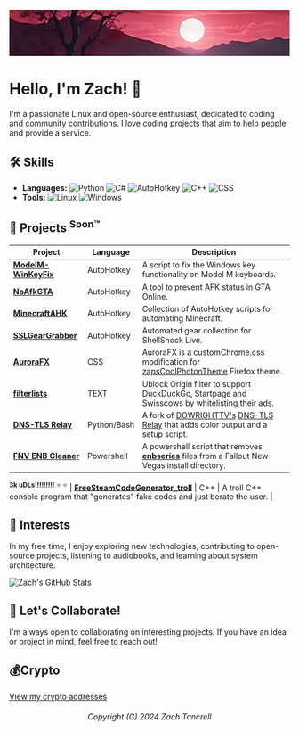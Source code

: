 ![](imgs/channels4_banner.jpg)

# Hello, I'm Zach! 👋
I'm a passionate Linux and open-source enthusiast, dedicated to coding and community contributions. I love coding projects that aim to help people and provide a service.

## 🛠️ Skills
- **Languages:** ![Python](https://img.shields.io/badge/Python-Blue?style=flat-square) ![C#](https://img.shields.io/badge/C%23-purple?style=flat-square) ![AutoHotkey](https://img.shields.io/badge/AutoHotkey-green?style=flat-square) ![C++](https://img.shields.io/badge/C++-black?style=flat-square) ![CSS](https://img.shields.io/badge/CSS-orange?style=flat-square)
- **Tools:** ![Linux](https://img.shields.io/badge/Linux-orange?style=flat-square) ![Windows](https://img.shields.io/badge/Windows-blue?style=flat-square)

## 📂 Projects <sup>Soon™️</sup>
<!-- | [**placeholder**](https://www.example.com) | EXAMPLE | An example. | </sup> -->

| Project | Language | Description |
| --- | --- | --- |
| [**ModelM-WinKeyFix**](https://github.com/ztancrell/ModelM-WinKeyFix) | AutoHotkey | A script to fix the Windows key functionality on Model M keyboards. |
| [**NoAfkGTA**](https://github.com/ztancrell/NoAfkGTA) | AutoHotkey | A tool to prevent AFK status in GTA Online. |
| [**MinecraftAHK**](https://github.com/ztancrell/MinecraftAHK) | AutoHotkey | Collection of AutoHotkey scripts for automating Minecraft. |
| [**SSLGearGrabber**](https://github.com/ztancrell/SSLGearGrabber) | AutoHotkey | Automated gear collection for ShellShock Live. |
| [**AuroraFX**](https://github.com/ztancrell/AuroraFX) | CSS |  AuroraFX is a customChrome.css modification for [zapsCoolPhotonTheme](https://github.com/zapSNH/zapsCoolPhotonTheme) Firefox theme. |
| [**filterlists**](https://github.com/ztancrell/filterlists) | TEXT | Ublock Origin filter to support DuckDuckGo, Startpage and Swisscows by whitelisting their ads. |
| [**DNS-TLS Relay**](https://github.com/ztancrell/dns-tls-relay) | Python/Bash | A fork of [DOWRIGHTTV's](https://github.com/DOWRIGHTTV/) [DNS-TLS Relay](https://github.com/DOWRIGHTTV/dns-tls-relay) that adds color output and a setup script. |
| [**FNV ENB Cleaner**](https://www.nexusmods.com/newvegas/mods/82106) | Powershell | A powershell script that removes [**enbseries**](http://enbdev.com/download.html) files from a Fallout New Vegas install directory. |
<sup>**3k uDLs!!!!!!!!!** :star: :star:</sup>
| [**FreeSteamCodeGenerator_troll**](https://github.com/ztancrell/FreeSteamCodeGenerator_troll) | C++ | A troll C++ console program that "generates" fake codes and just berate the user. |

## 🎯 Interests
In my free time, I enjoy exploring new technologies, contributing to open-source projects, listening to audiobooks, and learning about system architecture.

![Zach's GitHub Stats](https://github-readme-stats.vercel.app/api?username=ztancrell&show_icons=true&theme=radical)

## 🚀 Let's Collaborate!
I'm always open to collaborating on interesting projects. If you have an idea or project in mind, feel free to reach out!

## 💰Crypto
[View my crypto addresses](CRYPTO.md)

<h6 align='center'>Copyright (C) 2024 Zach Tancrell<h6>
